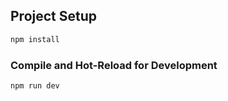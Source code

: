 ## Project Setup

```sh
npm install
```

### Compile and Hot-Reload for Development

```sh
npm run dev
```
